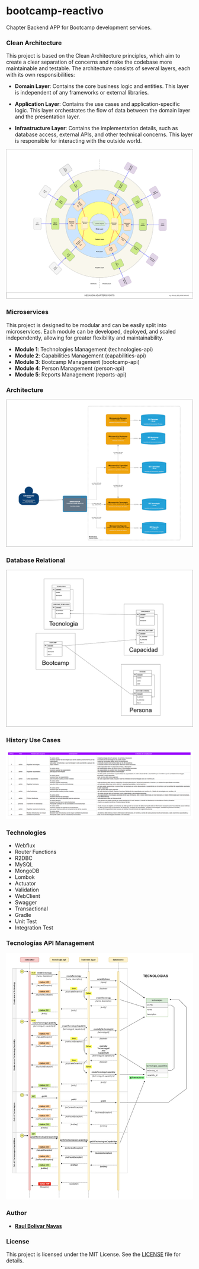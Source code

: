 # bootcamp-reactivo

Chapter Backend APP for Bootcamp development services.

### Clean Architecture

This project is based on the Clean Architecture principles, which aim to create a clear separation of concerns and make the codebase more maintainable and testable. The architecture consists of several layers, each with its own responsibilities:

- **Domain Layer**: Contains the core business logic and entities. This layer is independent of any frameworks or external libraries.


- **Application Layer**: Contains the use cases and application-specific logic. This layer orchestrates the flow of data between the domain layer and the presentation layer.


- **Infrastructure Layer**: Contains the implementation details, such as database access, external APIs, and other technical concerns. This layer is responsible for interacting with the outside world.

![hexagon-adapters-ports.png](assets/hexagon-adapters-ports.png)

### Microservices

This project is designed to be modular and can be easily split into microservices. Each module can be developed, deployed, and scaled independently, allowing for greater flexibility and maintainability.

- **Module 1**: Technologies Management (technologies-api)
- **Module 2**: Capabilities Management (capabilities-api)
- **Module 3**: Bootcamp Management (bootcamp-api)
- **Module 4**: Person Management (person-api)
- **Module 5**: Reports Management (reports-api)

### Architecture

![reactive-arquitectura.png](assets/reactive-arquitectura.png)

### Database Relational

![arquitectura-bd-relacional.png](assets/arquitectura-bd-relacional.png)

### History Use Cases

![hus.png](assets/hus.png)

### Technologies

- Webflux
- Router Functions
- R2DBC
- MySQL
- MongoDB
- Lombok
- Actuator
- Validation
- WebClient
- Swagger
- Transactional
- Gradle
- Unit Test
- Integration Test

### Tecnologías API Management

![flow-tecnologias-api-servicio.png](assets/flow-tecnologias-api-servicio.png)

### Author

- **[Raul Bolivar Navas](https://github.com/raulrobinson/reto-backend-reactivo)**

### License

This project is licensed under the MIT License. See the [LICENSE](LICENSE) file for details.



